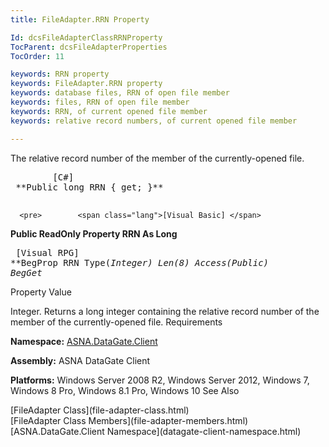 ```yaml
---
title: FileAdapter.RRN Property

Id: dcsFileAdapterClassRRNProperty
TocParent: dcsFileAdapterProperties
TocOrder: 11

keywords: RRN property
keywords: FileAdapter.RRN property
keywords: database files, RRN of open file member
keywords: files, RRN of open file member
keywords: RRN, of current opened file member
keywords: relative record numbers, of current opened file member

---
```


The relative record number of the member of the currently-opened file. 
<pre>        <span class="lang">[C#]</span>
 **Public long RRN { get; }** 
      </pre>
      <pre>        <span class="lang">[Visual Basic] </span>
 **Public ReadOnly Property RRN As Long** 
      </pre>
      <pre class="prettyprint">        <span class="lang">[Visual RPG]</span>
 **BegProp RRN Type(*Integer) Len(8) Access(*Public)
   BegGet** 
      </pre>

Property Value

Integer. Returns a long integer containing the relative record number of the member of the currently-opened file.
Requirements

**Namespace:** [ASNA.DataGate.Client](datagate-client-namespace.html) 

**Assembly:** ASNA DataGate Client

**Platforms:** Windows Server 2008 R2, Windows Server 2012, Windows 7, Windows 8 Pro, Windows 8.1 Pro, Windows 10
See Also

<dl />
      [FileAdapter Class](file-adapter-class.html)
      <br />
      [FileAdapter Class Members](file-adapter-members.html)
      <br />
      [ASNA.DataGate.Client Namespace](datagate-client-namespace.html)

